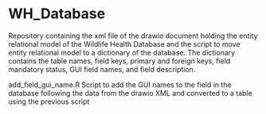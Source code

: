 # WH_Database
Repository containing the xml file of the drawio document holding the entity relational model of the Wildlife Health Database and the script to move entity relational model to a dictionary of the database. The dictionary contains the table names, field keys, primary and foreign keys, field mandatory status, GUI field names, and field description. 

add_field_gui_name.R Script to add the GUI names to the field in the database following the data from the drawio XML and converted to a table using the previous script
